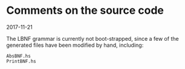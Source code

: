 Comments on the source code
===========================

2017-11-21

  The LBNF grammar is currently not boot-strapped,
  since a few of the generated files have been modified by hand,
  including:

    AbsBNF.hs
    PrintBNF.hs
